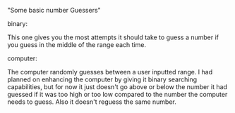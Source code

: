 "Some basic number Guessers"

binary:

This one gives you the most attempts it should take to guess
a number if you guess in the middle of the range each time.

computer:

The computer randomly guesses between a user inputted range.
I had planned on enhancing the computer by giving it binary searching
capabilities, but for now it just doesn't go above or below the number it had guessed if it was too high or too low compared to the number the computer needs to guess. Also it doesn't reguess the same number.

